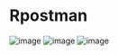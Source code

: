 # Rpostman
![image](https://github.com/Abdul70057005/Rpostman/assets/139941735/84079200-3091-4069-b2a9-79ac6e2ea429)
![image](https://github.com/Abdul70057005/Rpostman/assets/139941735/934901c1-c409-4414-b3b4-7efed589d49f)
![image](https://github.com/Abdul70057005/Rpostman/assets/139941735/4d7bf7df-994e-4c62-a1ff-22b7b216c5f9)






